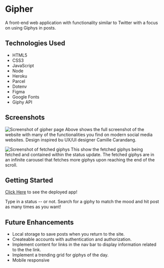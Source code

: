 # Gipher
A front-end web application with functionality similar to Twitter with a focus on using Giphys in posts.

## Technologies Used
- HTML5
- CSS3
- JavaScript
- Node
- Heroku
- Parcel
- Dotenv
- Figma
- Google Fonts
- Giphy API

## Screenshots
![Screenshot of gipher page](https://i.imgur.com/VBVStnl.png)
Above shows the full screenshot of the website with many of the functionalities you find on modern social media websites. Design inspired bu UX/UI designer Camille Carandang.

![Screenshot of fetched giphys](https://i.imgur.com/QK1RoAn.png)
This show the fetched giphys being fetched and contained within the status update. The fetched giphys are in an infinite carousel that fetches more giphys upon reaching the end of the scroll.

## Getting Started
[Click Here](https://62b260350e326c0008d19450--willowy-alpaca-ab23ac.netlify.app/) to see the deployed app!

Type in a status -- or not. Search for a giphy to match the mood and hit post as many times as you want!

## Future Enhancements
- Local storage to save posts when you return to the site.
- Createable accounts with authentication and authorization.
- Implement content for links in the nav bar to display information related to the the link.
- Implement a trending grid for giphys of the day.
- Mobile responsive
